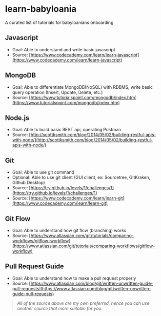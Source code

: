 # learn-babyloania
A curated list of tutorials for babyloanians onboarding

## Javascript
  - Goal: Able to understand and write basic javascript
  - Source: [https://www.codecademy.com/learn/learn-javascript](https://www.codecademy.com/learn/learn-javascript)
## MongoDB
  - Goal: Able to differentiate MongoDB(NoSQL) with RDBMS, write basic query operation (Insert, Update, Delete, etc.)
  - Source: [https://www.tutorialspoint.com/mongodb/index.htm](https://www.tutorialspoint.com/mongodb/index.htm)

## Node.js
  - Goal: Able to build basic REST api, operating Postman
  - Source: [http://scottksmith.com/blog/2014/05/02/building-restful-apis-with-node/](http://scottksmith.com/blog/2014/05/02/building-restful-apis-with-node/)

## Git
  - Goal: Able to use git command
  - Optional: Able to use git client (GUI client, ex: Sourcetree, GitKraken, Github Desktop)
  - Source: [https://try.github.io/levels/1/challenges/1](https://try.github.io/levels/1/challenges/1)
  - Source: [https://www.codecademy.com/learn/learn-git](https://www.codecademy.com/learn/learn-git)

## Git Flow
  - Goal: Able to understand how git flow (branching) works
  - Source: [https://www.atlassian.com/git/tutorials/comparing-workflows/gitflow-workflow](https://www.atlassian.com/git/tutorials/comparing-workflows/gitflow-workflow)

## Pull Request Guide
  - Goal: Able to understand how to make a pull request properly
  - Source: [https://www.atlassian.com/blog/git/written-unwritten-guide-pull-requests](https://www.atlassian.com/blog/git/written-unwritten-guide-pull-requests)

> _All of the source above are my own preferred, hence you can use another source that more suitable for you._
